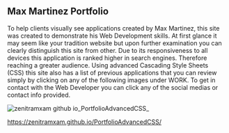 ## Max Martinez Portfolio
To help clients visually see applications created by Max Martinez, this site was created to demonstrate his Web Development skills. At first glance it may seem like your tradition website but upon further examination you can clearly distinguish this site from other. Due to its responsiveness to all devices this application is ranked higher in search engines. Therefore reaching a greater audience. Using advanced Cascading Style Sheets (CSS) this site also has a list of previous applications that you can review simply by clicking on any of the following images under WORK. To get in contact with the Web Developer you can click any of the social medias or contact info provided.

![zenitramxam github io_PortfolioAdvancedCSS_](https://user-images.githubusercontent.com/82292712/117563485-de26b500-b06b-11eb-9ac5-e92d82ec4392.png)

https://zenitramxam.github.io/PortfolioAdvancedCSS/
